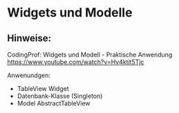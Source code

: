 # Widgets und Modelle

## Hinweise:

CodingProf: Widgets und Modell - Praktische Anwendung
https://www.youtube.com/watch?v=Hv4ktit5Tjc

Anwenundgen:
- TableView Widget
- Datenbank-Klasse (Singleton)
- Model AbstractTableView
